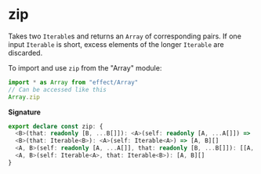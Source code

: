 # zip

Takes two `Iterable`s and returns an `Array` of corresponding pairs.
If one input `Iterable` is short, excess elements of the
longer `Iterable` are discarded.

To import and use `zip` from the "Array" module:

```ts
import * as Array from "effect/Array"
// Can be accessed like this
Array.zip
```

**Signature**

```ts
export declare const zip: {
  <B>(that: readonly [B, ...B[]]): <A>(self: readonly [A, ...A[]]) => [[A, B], ...[A, B][]]
  <B>(that: Iterable<B>): <A>(self: Iterable<A>) => [A, B][]
  <A, B>(self: readonly [A, ...A[]], that: readonly [B, ...B[]]): [[A, B], ...[A, B][]]
  <A, B>(self: Iterable<A>, that: Iterable<B>): [A, B][]
}
```
